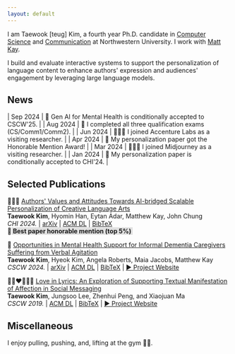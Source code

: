 ```yaml
---
layout: default
---
```


I am Taewook [teug] Kim, a fourth year Ph.D. candidate in <a href="https://www.mccormick.northwestern.edu/computer-science/" target="_blank">Computer Science</a> and <a href="https://communication.northwestern.edu/" target="_blank">Communication</a> at Northwestern University. I work with <a href="https://www.mjskay.com/" target="_blank">Matt Kay</a>.

I build and evaluate interactive systems to support the personalization of language content to enhance authors' expression and audiences' engagement by leveraging large language models.

## News

| Sep 2024  |  🥳 Gen AI for Mental Health is conditionally accepted to CSCW'25. |
| Aug 2024  |  🥳 I completed all three qualification exams (CS/Comm1/Comm2). |
| Jun 2024  |  👨🏻‍💻 I joined Accenture Labs as a visiting researcher. |
| Apr 2024  |  🏅 My personalization paper got the Honorable Mention Award! |
| Mar 2024  |  👨🏻‍💻 I joined Midjourney as a visiting researcher. |
| Jan 2024  |  🥳 My personalization paper is conditionally accepted to CHI'24. |


## Selected Publications

👨🏻‍🎨 <a href="../assets/CHI_AI-bridged CLA.pdf" target="_blank">Authors' Values and Attitudes Towards AI-bridged Scalable Personalization of Creative Language Arts</a><br>
<b>Taewook Kim</b>, Hyomin Han, Eytan Adar, Matthew Kay, John Chung<br>
<i>CHI 2024.</i> | <a href="https://arxiv.org/abs/2403.00439" target="_blank">arXiv</a> | <a href="https://doi.org/10.1145/3613904.3642529" target="_blank">ACM DL</a> | <a href="../assets/CHI_CLA_BibTex.txt" target="_blank">BibTeX</a><br>
🏅 <b style="background-color:#e0e0e0;"><span>&#8203;</span> Best paper honorable mention (top 5%) <span>&#8203;</span></b>

🤬 <a href="../assets/CSCW_Dementia.pdf" target="_blank">Opportunities in Mental Health Support for Informal Dementia Caregivers Suffering from Verbal Agitation</a><br>
<b>Taewook Kim</b>, Hyeok Kim, Angela Roberts, Maia Jacobs, Matthew Kay<br>
<i>CSCW 2024.</i> | <a href="https://arxiv.org/abs/2311.10912" target="_blank">arXiv</a> | <a href="https://dl.acm.org/doi/10.1145/3637381" target="_blank">ACM DL</a> | <a href="../assets/CSCW_Dementia_BibTex.txt" target="_blank">BibTeX</a> | <a href="./project_dementia.html" target="_blank">▶︎ Project Website</a>

👩🏻‍❤️‍💋‍👨🏻 <a href="../assets/CSCW_Lily.pdf" target="_blank">Love in Lyrics: An Exploration of Supporting Textual Manifestation of Affection in Social Messaging</a><br>
<b>Taewook Kim</b>, Jungsoo Lee, Zhenhui Peng, and Xiaojuan Ma<br>
<i>CSCW 2019.</i> | <a href="https://doi.org/10.1145/3359181" target="_blank">ACM DL</a> | <a href="../assets/CSCW_Lily_BibTex.txt" target="_blank">BibTeX</a> | <a href="./project_lily.html" target="_blank">▶︎ Project Website</a>


## Miscellaneous

I enjoy pulling, pushing, and, lifting at the gym 🏋🏻.